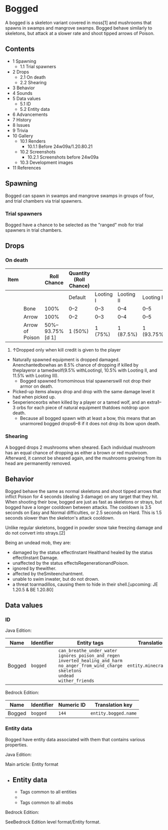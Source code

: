 # Bogged
A bogged is a skeleton variant covered in moss[1] and mushrooms that spawns in swamps and mangrove swamps. Bogged behave similarly to skeletons, but attack at a slower rate and shoot tipped arrows of Poison.

## Contents
- 1 Spawning
	- 1.1 Trial spawners
- 2 Drops
	- 2.1 On death
	- 2.2 Shearing
- 3 Behavior
- 4 Sounds
- 5 Data values
	- 5.1 ID
	- 5.2 Entity data
- 6 Advancements
- 7 History
- 8 Issues
- 9 Trivia
- 10 Gallery
	- 10.1 Renders
		- 10.1.1 Before 24w09a/1.20.80.21
	- 10.2 Screenshots
		- 10.2.1 Screenshots before 24w09a
	- 10.3 Development images
- 11 References

## Spawning
Bogged can spawn in swamps and mangrove swamps in groups of four, and trial chambers via trial spawners.

### Trial spawners
Bogged have a chance to be selected as the "ranged" mob for trial spawners in trial chambers.

## Drops
### On death
| Item |                 | Roll Chance     | Quantity (Roll Chance) |           |            |             |
|------|-----------------|-----------------|------------------------|-----------|------------|-------------|
|      |                 |                 | Default                | Looting I | Looting II | Looting III |
|      | Bone            | 100%            | 0–2                    | 0–3       | 0–4        | 0–5         |
|      | Arrow           | 100%            | 0–2                    | 0–3       | 0–4        | 0–5         |
|      | Arrow of Poison | 50%–93.75%[d 1] | 1 (50%)                | 1 (75%)   | 1 (87.5%)  | 1 (93.75%)  |

1. ↑Dropped only when kill credit is given to the player

- Naturally spawned equipment is dropped damaged. Anenchantedbowhas an 8.5% chance of dropping if killed by theplayeror a tamedwolf(9.5% withLootingI, 10.5% with Looting II, and 11.5% with Looting III).
	- Bogged spawned fromominous trial spawnerswill not drop their armor on death.
- Picked-up items always drop and drop with the same damage level it had when picked up.
- 5experienceorbs when killed by a player or a tamed wolf, and an extra1–3 orbs for each piece of natural equipment thatdoes notdrop upon death.
	- Because all bogged spawn with at least a bow, this means that an unarmored bogged drops6–8 if it does not drop its bow upon death.

### Shearing
A bogged drops 2 mushrooms when sheared. Each individual mushroom has an equal chance of dropping as either a brown or red mushroom. Afterward, it cannot be sheared again, and the mushrooms growing from its head are permanently removed.

## Behavior
Bogged behave the same as normal skeletons and shoot tipped arrows that inflict Poison for 4 seconds (dealing 3 damage) on any target that they hit. When shooting their bow, bogged are just as fast as skeletons or strays, but bogged have a longer cooldown between attacks. The cooldown is 3.5 seconds on Easy and Normal difficulties, or 2.5 seconds on Hard. This is 1.5 seconds slower than the skeleton's attack cooldown.

Unlike regular skeletons, bogged in powder snow take freezing damage and do not convert into strays.[2]

Being an undead mob, they are: 

- damaged by the status effectInstant Healthand healed by the status effectInstant Damage.
- unaffected by the status effectsRegenerationandPoison.
- ignored by thewither.
- affected by theSmiteenchantment.
- unable to swim inwater, but do not drown.
- a threat toarmadillos, causing them to hide in their shell.‌[upcoming: JE 1.20.5 & BE 1.20.80]

## Data values
### ID
Java Edition:

| Name   | Identifier | Entity tags                                                                                                                                                                | Translation key           |
|--------|------------|----------------------------------------------------------------------------------------------------------------------------------------------------------------------------|---------------------------|
| Bogged | `bogged`   | `can_breathe_under_water`<br/>`ignores_poison_and_regen`<br/>`inverted_healing_and_harm`<br/>`no_anger_from_wind_charge`<br/>`skeletons`<br/>`undead`<br/>`wither_friends` | `entity.minecraft.bogged` |

Bedrock Edition:

| Name   | Identifier | Numeric ID | Translation key      |
|--------|------------|------------|----------------------|
| Bogged | `bogged`   | `144`      | `entity.bogged.name` |

### Entity data
Bogged have entity data associated with them that contains various properties.

Java Edition:

Main article: Entity format
- Entity data
	- 
	- Tags common to all entities
	- 
	- Tags common to all mobs

Bedrock Edition:

SeeBedrock Edition level format/Entity format.
